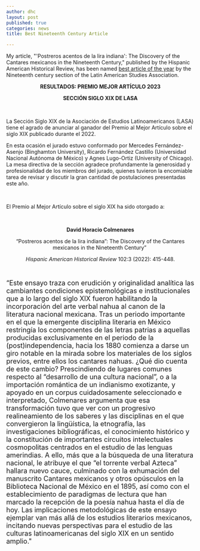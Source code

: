 ```yaml
---
author: dhc 
layout: post
published: true
categories: news
title: Best Nineteenth Century Article

---
```


My article, "'Postreros acentos de la lira indiana': The Discovery of the Cantares mexicanos in the Nineteenth Century," published by the Hispanic American Historical Review, has been named [best article of the year](https://docs.google.com/document/d/1iaGJGNLNA_BLxCrUviZIX6Z3wCalYbjFOmd9mqMaxNE/edit) by the Nineteenth century section of the Latin American Studies Association.

<p style="text-align: center;"><strong>RESULTADOS: PREMIO MEJOR ART&Iacute;CULO 2023</strong></p>
<p style="text-align: center;"><strong>SECCI&Oacute;N SIGLO XIX DE LASA</strong></p>
<p>&nbsp;</p>
<p>La Secci&oacute;n Siglo XIX de la Asociaci&oacute;n de Estudios Latinoamericanos (LASA) tiene el agrado de anunciar al ganador del Premio al Mejor Art&iacute;culo sobre el siglo XIX publicado durante el 2022.</p>
<p>En esta ocasi&oacute;n el jurado estuvo conformado por Mercedes Fern&aacute;ndez-Asenjo (Binghamton University), Ricardo Fern&aacute;ndez Castillo (Universidad Nacional Aut&oacute;noma de M&eacute;xico) y Agnes Lugo-Ortiz (University of Chicago). La mesa directiva de la secci&oacute;n agradece profundamente la generosidad y profesionalidad de los miembros del jurado, quienes tuvieron la encomiable tarea de revisar y discutir la gran cantidad de postulaciones presentadas este a&ntilde;o.</p>
<p><br></p>
<p>El Premio al Mejor Art&iacute;culo sobre el siglo XIX ha sido otorgado a:</p>
<p>&nbsp;</p>
<p style="text-align: center;"><strong>David Horacio Colmenares</strong></p>
<p style="text-align: center;">&ldquo;Postreros acentos de la lira indiana&rdquo;: The Discovery of the Cantares mexicanos in the Nineteenth Century&rdquo;&nbsp;</p>
<p style="text-align: center;"><em>Hispanic American Historical Review</em> 102:3 (2022): 415-448.</p>
<p style="text-align: left;"><br></p>
<p style="text-align: left;"><span style="font-size: 18px;">&ldquo;Este ensayo traza con erudici&oacute;n y originalidad anal&iacute;tica las cambiantes condiciones epistemol&oacute;gicas e institucionales que a lo largo del siglo XIX fueron habilitando la incorporaci&oacute;n del arte verbal nahua al canon de la literatura nacional mexicana. Tras un periodo importante en el que la emergente disciplina literaria en M&eacute;xico restring&iacute;a los componentes de las letras patrias a aquellas producidas exclusivamente en el periodo de la (post)independencia, hacia los 1880 comienza a darse un giro notable en la mirada sobre los materiales de los siglos previos, entre ellos los cantares nahuas. &iquest;Qu&eacute; dio cuenta de este cambio? Prescindiendo de lugares comunes respecto al &ldquo;desarrollo de una cultura nacional&rdquo;, o a la importaci&oacute;n rom&aacute;ntica de un indianismo exotizante, y apoyado en un corpus cuidadosamente seleccionado e interpretado, Colmenares argumenta que esa transformaci&oacute;n tuvo que ver con un progresivo realineamiento de los saberes y las disciplinas en el que convergieron la ling&uuml;&iacute;stica, la etnograf&iacute;a, las investigaciones bibliogr&aacute;ficas, el conocimiento hist&oacute;rico y la constituci&oacute;n de importantes circuitos intelectuales cosmopolitas centrados en el estudio de las lenguas amerindias. A ello, m&aacute;s que a la b&uacute;squeda de una literatura nacional, le atribuye el que &ldquo;el torrente verbal Azteca&rdquo; hallara nuevo cauce, culminado con la exhumaci&oacute;n del manuscrito Cantares mexicanos y otros op&uacute;sculos en la Biblioteca Nacional de M&eacute;xico en el 1895, as&iacute; como con el establecimiento de paradigmas de lectura que han marcado la recepci&oacute;n de la poes&iacute;a nahua hasta el d&iacute;a de hoy. Las implicaciones metodol&oacute;gicas de este ensayo ejemplar van m&aacute;s all&aacute; de los estudios literarios mexicanos, incitando nuevas perspectivas para el estudio de las culturas latinoamericanas del siglo XIX en un sentido amplio.&quot;</span></p>
<p style="text-align: center;">&nbsp;</p>


